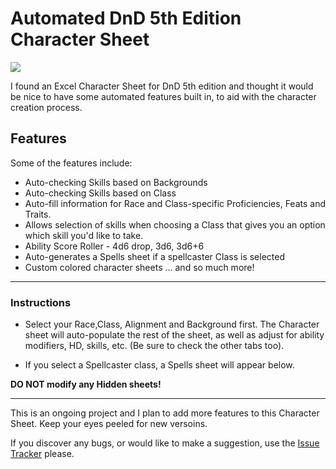 # Automated DnD 5th Edition Character Sheet
![](https://www.webpagescreenshot.info/image-url/BVI-AR5ny)

I found an Excel Character Sheet for DnD 5th edition and thought it would be nice to have some automated features built in, to aid with the character creation process. 

## Features
Some of the features include:
- Auto-checking Skills based on Backgrounds
- Auto-checking Skills based on Class
- Auto-fill information for Race and Class-specific Proficiencies, Feats and Traits. 
- Allows selection of skills when choosing a Class that gives you an option which skill you'd like to take.
- Ability Score Roller - 4d6 drop, 3d6, 3d6+6 
- Auto-generates a Spells sheet if a spellcaster Class is selected
- Custom colored character sheets
... and so much more!

------------


### Instructions
- Select your Race,Class, Alignment and Background first. The Character sheet will auto-populate the rest of the sheet, as well as adjust for ability modifiers, HD, skills, etc. (Be sure to check the other tabs too).

- If you select a Spellcaster class, a Spells sheet will appear below.

**DO NOT modify any Hidden sheets!**

------------


This is an ongoing project and I plan to add more features to this Character Sheet. Keep your eyes peeled for new versoins. 

If you discover any bugs, or would like to make a suggestion, use the [Issue Tracker](https://github.com/DRA6N/Automated-DND-5e-Character-Sheet/issues "Issue Tracker") please.
